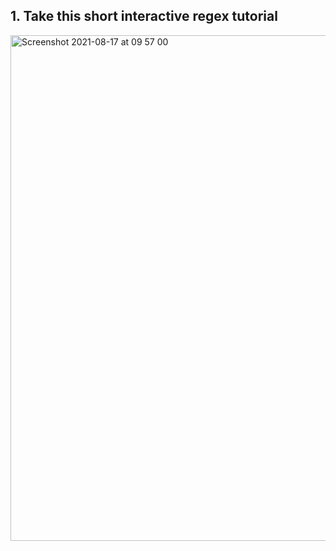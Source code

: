 ## 1. Take this short interactive regex tutorial

<img width="809" alt="Screenshot 2021-08-17 at 09 57 00" src="https://user-images.githubusercontent.com/14807898/129691778-8ef44548-110f-452c-8099-b9736c896c9d.png">

